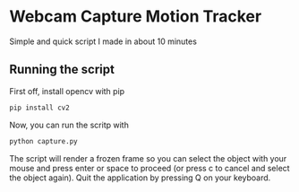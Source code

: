 # Webcam Capture Motion Tracker

Simple and quick script I made in about 10 minutes

## Running the script

First off, install opencv with pip

```bash
pip install cv2
```

Now, you can run the scritp with

```bash
python capture.py
```

The script will render a frozen frame so you can select the object with your mouse and press enter or space to proceed (or press c to cancel and select the object again). Quit the application by pressing Q on your keyboard.